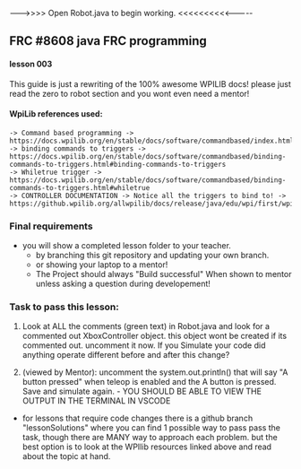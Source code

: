  --->>>> Open Robot.java to begin working. <<<<<<<<<<-----
  
  ## FRC #8608 java FRC programming
  #### lesson 003
  
  This guide is just a rewriting of the 100% awesome WPILIB docs! 
  please just read the zero to robot section and you wont even need a mentor! 

  #### WpiLib references used:
    -> Command based programming -> https://docs.wpilib.org/en/stable/docs/software/commandbased/index.html
    -> binding commands to triggers -> https://docs.wpilib.org/en/stable/docs/software/commandbased/binding-commands-to-triggers.html#binding-commands-to-triggers
    -> Whiletrue trigger ->  https://docs.wpilib.org/en/stable/docs/software/commandbased/binding-commands-to-triggers.html#whiletrue
    -> CONTROLLER DOCUMENTATION -> Notice all the triggers to bind to! -> https://github.wpilib.org/allwpilib/docs/release/java/edu/wpi/first/wpilibj2/command/button/CommandXboxController.
  
  
  ### Final requirements
  - you will show a completed lesson folder to your teacher. 
    - by branching this git repository and updating your own branch. 
    - or showing your laptop to a mentor!
    - The Project should always "Build successful" When shown to mentor unless asking a question during developement!
  
  ### Task to pass this lesson:
  
  1. Look at ALL the comments (green text) in Robot.java and look for a commented out XboxController object. this object wont be created if its commented out. uncomment it now. If you Simulate your code did anything operate different before and after this change?  
  
  2. (viewed by Mentor): uncomment the  system.out.println() that will say "A button pressed" when teleop is enabled and the A button is pressed. Save and simulate again.
    - YOU SHOULD BE ABLE TO VIEW THE OUTPUT IN THE TERMINAL IN VSCODE
  
  - for lessons that require code changes there is a github branch "lessonSolutions" where you can find 1 possible way to pass pass the task, though there are MANY 
  way to approach each problem.  but the best option is to look at the WPIlib resources linked above and read about the topic at hand.
  

